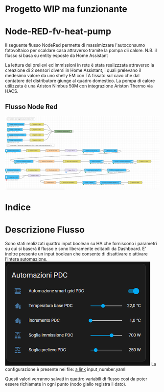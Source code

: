 # Progetto WIP ma funzionante

# Node-RED-fv-heat-pump

Il seguente flusso NodeRed permette di massimizzare l'autoconsumo fotovoltaico per scaldare casa attraverso tramite la pompa dii calore.
N.B. il flusso si basa su entity esposte da Home Assistant

La lettura dei prelievi ed immissioni in rete è stata realizzzata attraverso la creazione di 2 sensori diversi in Home Assistant, i quali prelevano il medesimo valore da uno shelly EM con TA fissato sul cavo che dal contatore del distributore giunge al quadro domestico.
La pompa di calore utilizzata è una Ariston Nimbus 50M con integrazione Ariston Thermo via HACS.

## Flusso Node Red
![alt text](https://github.com/cannos88/Node-REd-fv-heat-pump/blob/master/img/flow.PNG?raw=true)

# Indice

# Descrizione Flusso

Sono stati realizzati quattro input boolean su HA che forniscono i parametri su cui si baserà il flusso e sono liberamente editabili da Dashboard.
E' inoltre presente un input boolean che consente di disattivare o attivare l'intera automazione.
![alt text](https://github.com/cannos88/Node-REd-fv-heat-pump/blob/master/img/HA_Dashboard_component.PNG?raw=true)
La configurazione è presente nei file:
[a link](https://github.com/cannos88/Node-REd-fv-heat-pump/blob/master/input_boolean.yaml)
input_number.yaml

Questi valori verranno salvati in quattro variabili di flusso cosi da poter essere richiamate in ogni punto (nodo giallo registra il dato).
